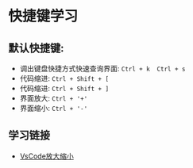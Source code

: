 ﻿# 快捷键学习

## 默认快捷键:

* 调出键盘快捷方式快速查询界面: `Ctrl + k  Ctrl + s`
* 代码缩进: `Ctrl + Shift + [`
* 代码缩进: `Ctrl + Shift + ]`
* 界面放大: `Ctrl + '+'`
* 界面缩小: `Ctrl + '-'`

## 学习链接

* [VsCode放大缩小](https://blog.csdn.net/qq_36279445/article/details/78580377)
